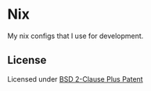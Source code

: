 # Nix
My nix configs that I use for development.

## License
Licensed under [BSD 2-Clause Plus Patent](LICENSE-BSD)
